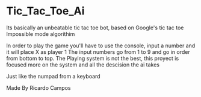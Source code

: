 # Tic_Tac_Toe_Ai
Its basically an unbeatable tic tac toe bot, based on Google's tic tac toe Impossible mode algorithim

In order to play the game you'll have to use the console, input a number and it will place X as player 1
The input numbers go from 1 to 9 and go in order from bottom to top.
The Playing system is not the best, this proyect is focused more on the system and all the descision the ai takes 

Just like the numpad from a keyboard
  
  Made By Ricardo Campos
